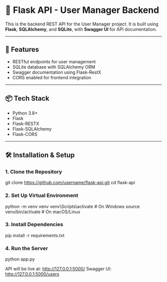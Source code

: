 # 🐍 Flask API - User Manager Backend

This is the backend REST API for the User Manager project. It is built using **Flask**, **SQLAlchemy**, and **SQLite**, with **Swagger UI** for API documentation.

---

## 📌 Features

- RESTful endpoints for user management
- SQLite database with SQLAlchemy ORM
- Swagger documentation using Flask-RestX
- CORS enabled for frontend integration

---

## 📦 Tech Stack

- Python 3.8+
- Flask
- Flask-RESTX
- Flask-SQLAlchemy
- Flask-CORS

---

## 🛠 Installation & Setup

### 1. Clone the Repository

git clone https://github.com/username/flask-api.git
cd flask-api

### 2. Set Up Virtual Environment

python -m venv venv
venv\Scripts\activate  # On Windows
source venv/bin/activate  # On macOS/Linux

### 3. Install Dependencies

pip install -r requirements.txt

### 4. Run the Server

python app.py

API will be live at: http://127.0.0.1:5000/
Swagger UI: http://127.0.0.1:5000/users
